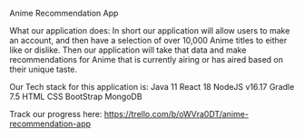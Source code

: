 Anime Recommendation App

What our application does: In short our application will allow users to make an account, and
then have a selection of over 10,000 Anime titles to either like or dislike. Then our application 
will take that data and make recommendations for Anime that is currently airing or has aired based
on their unique taste. 

Our Tech stack for this application is:
Java 11
React 18
NodeJS v16.17
Gradle 7.5
HTML
CSS
BootStrap
MongoDB


Track our progress here:
https://trello.com/b/oWVra0DT/anime-recommendation-app